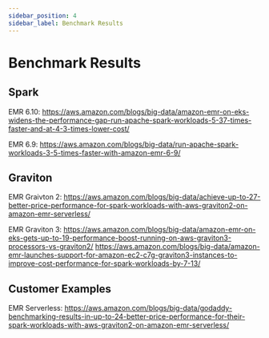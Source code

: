 ```yaml
---
sidebar_position: 4
sidebar_label: Benchmark Results
---
```


# Benchmark Results

## Spark 

EMR 6.10: https://aws.amazon.com/blogs/big-data/amazon-emr-on-eks-widens-the-performance-gap-run-apache-spark-workloads-5-37-times-faster-and-at-4-3-times-lower-cost/

EMR 6.9: https://aws.amazon.com/blogs/big-data/run-apache-spark-workloads-3-5-times-faster-with-amazon-emr-6-9/

## Graviton

EMR Graivton 2: https://aws.amazon.com/blogs/big-data/achieve-up-to-27-better-price-performance-for-spark-workloads-with-aws-graviton2-on-amazon-emr-serverless/

EMR Graviton 3: 
https://aws.amazon.com/blogs/big-data/amazon-emr-on-eks-gets-up-to-19-performance-boost-running-on-aws-graviton3-processors-vs-graviton2/
https://aws.amazon.com/blogs/big-data/amazon-emr-launches-support-for-amazon-ec2-c7g-graviton3-instances-to-improve-cost-performance-for-spark-workloads-by-7-13/

## Customer Examples

EMR Serverless: https://aws.amazon.com/blogs/big-data/godaddy-benchmarking-results-in-up-to-24-better-price-performance-for-their-spark-workloads-with-aws-graviton2-on-amazon-emr-serverless/
